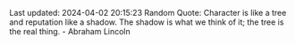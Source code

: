 Last updated: 2024-04-02 20:15:23
Random Quote: Character is like a tree and reputation like a shadow. The shadow is what we think of it; the tree is the real thing. - Abraham Lincoln